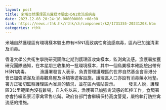 ```yaml
---
layout: post
title: 米埔自然護理區鳥糞樣本驗出H5N1禽流感病毒
date: 2023-12-08 20:24:10.000000000 +08:00
link: https://news.rthk.hk/rthk/ch/component/k2/1731355-20231208.htm
categories: rthk
---
```


米埔自然護理區有環境樣本驗出帶有H5N1高致病性禽流感病毒，區內已加強清潔及消毒。

香港大學公共衞生學院研究團隊定期到護理區收集樣本，監測禽流感。漁護署接獲研究團隊通知，在本星期三收集的一批環境樣本，其中一個鳥糞樣本確認驗出帶有H5N1病毒。
　　 
漁護署發言人表示，負責管理護理區的世界自然基金會香港分會已加強清潔及消毒觀鳥屋及浮橋等遊客設施，護理區入口亦設有消毒藥水地墊。署方正密切監察護理區內雀鳥的情況，並在區內張貼告示。
　　 
發言人說，護理區3公里範圍內沒有雞場，自入冬以來，漁護署已加強禽流感的監控工作，食環署亦會持續監察活家禽零售店鋪。政府各部門會繼續保持高度警覺，嚴格執行防控禽流感的措施。
